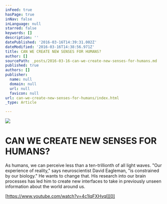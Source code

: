 ```yaml
---
inFeed: true
hasPage: true
inNav: false
inLanguage: null
starred: false
keywords: []
description: ''
datePublished: '2016-03-16T14:39:31.002Z'
dateModified: '2016-03-16T14:38:56.971Z'
title: CAN WE CREATE NEW SENSES FOR HUMANS?
author: []
sourcePath: _posts/2016-03-16-can-we-create-new-senses-for-humans.md
published: true
authors: []
publisher:
  name: null
  domain: null
  url: null
  favicon: null
url: can-we-create-new-senses-for-humans/index.html
_type: Article

---
```

![](https://the-grid-user-content.s3-us-west-2.amazonaws.com/87330e23-624f-4d92-ae11-e7716d846afd.jpg)

# CAN WE CREATE NEW SENSES FOR HUMANS?

As humans, we can perceive less than a ten-trillionth of all light waves. "Our experience of reality," says neuroscientist David Eagleman, "is constrained by our biology." He wants to change that. His research into our brain processes has led him to create new interfaces to take in previously unseen information about the world around us. 

[https://www.youtube.com/watch?v=4c1lqFXHvqI][0]

[0]: https://www.youtube.com/watch?v=4c1lqFXHvqI